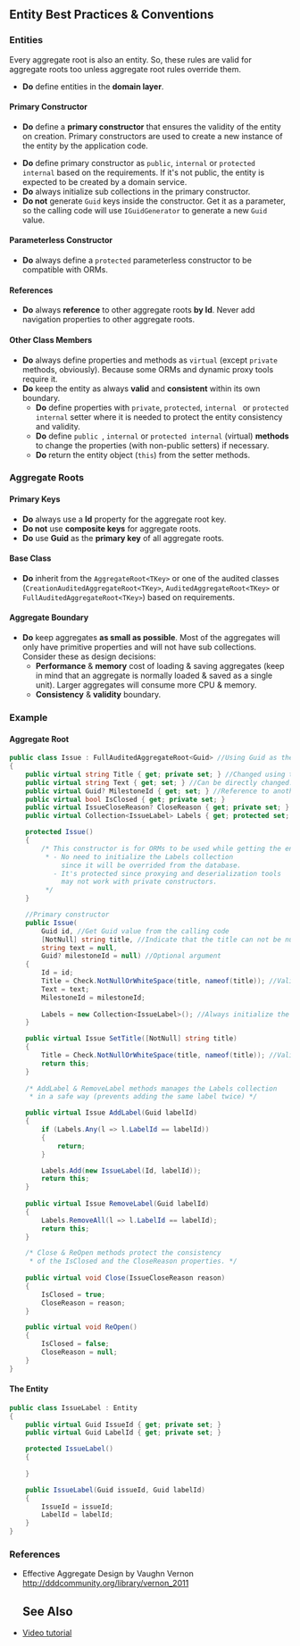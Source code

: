 ## Entity Best Practices & Conventions

### Entities

Every aggregate root is also an entity. So, these rules are valid for aggregate roots too unless aggregate root rules override them.

- **Do** define entities in the **domain layer**.

#### Primary Constructor

* **Do** define a **primary constructor** that ensures the validity of the entity on creation. Primary constructors are used to create a new instance of the entity by the application code.

- **Do** define primary constructor as `public`, `internal` or `protected internal` based on the requirements. If it's not public, the entity is expected to be created by a domain service.
- **Do** always initialize sub collections in the primary constructor.
- **Do not** generate `Guid` keys inside the constructor. Get it as a parameter, so the calling code will use `IGuidGenerator` to generate a new `Guid` value.

#### Parameterless Constructor

- **Do** always define a `protected` parameterless constructor to be compatible with ORMs.

#### References

- **Do** always **reference** to other aggregate roots **by Id**. Never add navigation properties to other aggregate roots.

#### Other Class Members

- **Do** always define properties and methods as `virtual` (except `private` methods, obviously). Because some ORMs and dynamic proxy tools require it.
- **Do** keep the entity as always **valid** and **consistent** within its own boundary.
  - **Do** define properties with `private`, `protected`, `internal ` or `protected internal` setter where it is needed to protect the entity consistency and validity.
  - **Do** define `public `, `internal` or `protected internal` (virtual) **methods** to change the properties (with non-public setters) if necessary.
  - **Do** return the entity object (`this`) from the setter methods.

### Aggregate Roots

#### Primary Keys

* **Do** always use a **Id** property for the aggregate root key.
* **Do not** use **composite keys** for aggregate roots.
* **Do** use **Guid** as the **primary key** of all aggregate roots.

#### Base Class

* **Do** inherit from the `AggregateRoot<TKey>` or one of the audited classes  (`CreationAuditedAggregateRoot<TKey>`, `AuditedAggregateRoot<TKey>` or `FullAuditedAggregateRoot<TKey>`) based on requirements.

#### Aggregate Boundary

* **Do** keep aggregates **as small as possible**. Most of the aggregates will only have primitive properties and will not have sub collections. Consider these as design decisions:
  * **Performance** & **memory** cost of loading & saving aggregates (keep in mind that an aggregate is normally loaded & saved as a single unit). Larger aggregates will consume more CPU & memory.
  * **Consistency** & **validity** boundary.

### Example

#### Aggregate Root

````C#
public class Issue : FullAuditedAggregateRoot<Guid> //Using Guid as the key/identifier
{
    public virtual string Title { get; private set; } //Changed using the SetTitle() method
    public virtual string Text { get; set; } //Can be directly changed. null values are allowed
    public virtual Guid? MilestoneId { get; set; } //Reference to another aggregate root
    public virtual bool IsClosed { get; private set; }
    public virtual IssueCloseReason? CloseReason { get; private set; } //Just an enum type
    public virtual Collection<IssueLabel> Labels { get; protected set; } //Sub collection

    protected Issue()
    {
        /* This constructor is for ORMs to be used while getting the entity from database.
         * - No need to initialize the Labels collection
             since it will be overrided from the database.
           - It's protected since proxying and deserialization tools
             may not work with private constructors.
         */
    }

    //Primary constructor
    public Issue(
        Guid id, //Get Guid value from the calling code
        [NotNull] string title, //Indicate that the title can not be null.
        string text = null,
        Guid? milestoneId = null) //Optional argument
    {
        Id = id;
        Title = Check.NotNullOrWhiteSpace(title, nameof(title)); //Validate
        Text = text;
        MilestoneId = milestoneId;
        
        Labels = new Collection<IssueLabel>(); //Always initialize the collection
    }

    public virtual Issue SetTitle([NotNull] string title)
    {
        Title = Check.NotNullOrWhiteSpace(title, nameof(title)); //Validate
        return this;
    }
    
    /* AddLabel & RemoveLabel methods manages the Labels collection
     * in a safe way (prevents adding the same label twice) */

    public virtual Issue AddLabel(Guid labelId)
    {
        if (Labels.Any(l => l.LabelId == labelId))
        {
            return;
        }

        Labels.Add(new IssueLabel(Id, labelId));
        return this;
    }
    
    public virtual Issue RemoveLabel(Guid labelId)
    {
        Labels.RemoveAll(l => l.LabelId == labelId);
        return this;
    }

    /* Close & ReOpen methods protect the consistency
     * of the IsClosed and the CloseReason properties. */
    
    public virtual void Close(IssueCloseReason reason)
    {
        IsClosed = true;
        CloseReason = reason;
    }

    public virtual void ReOpen()
    {
        IsClosed = false;
        CloseReason = null;
    }
}
````

#### The Entity

````C#
public class IssueLabel : Entity
{
    public virtual Guid IssueId { get; private set; }
    public virtual Guid LabelId { get; private set; }

    protected IssueLabel()
    {
        
    }

    public IssueLabel(Guid issueId, Guid labelId)
    {
        IssueId = issueId;
        LabelId = labelId;
    }
}
````

### References

* Effective Aggregate Design by Vaughn Vernon
  http://dddcommunity.org/library/vernon_2011

  ## See Also

* [Video tutorial](https://abp.io/video-courses/essentials/entities)